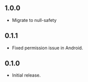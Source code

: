 ## 1.0.0

* Migrate to null-safety

## 0.1.1

* Fixed permission issue in Android.

## 0.1.0

* Initial release.
